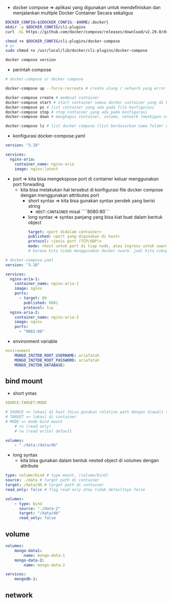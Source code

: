 - docker compose => aplikasi yang digunakan untuk mendefiniskan dan menjalankan multiple Docker Container Secara sekaligus
```bash
DOCKER_CONFIG=${DOCKER_CONFIG:-$HOME/.docker}
mkdir -p $DOCKER_CONFIG/cli-plugins
curl -SL https://github.com/docker/compose/releases/download/v2.29.0/docker-compose-linux-x86_64 -o $DOCKER_CONFIG/cli-plugins/docker-compose

chmod +x $DOCKER_CONFIG/cli-plugins/docker-compose
# or
sudo chmod +x /usr/local/lib/docker/cli-plugins/docker-compose

docker compose version
```

- perintah compose
```bash
# docker-compose or docker compose

docker-compose up --force-recreate # create ulang / network yang error

docker-compose create # membuat container
docker-compose start # start container semua docker container yang di konfigurasi
docker-compose ps # list container yang ada pada file konfigurasi
docker-compose stop # stop container yang ada pada konfigurasi
docker-compose down # menghapus container, volume, network (meskipun sedang container berjalan)

docker-compose ls # list docker compose (list berdasarkan nama folder yang berisi docker-compose.yaml yang sudah dibuat)
```

- konfigurasi docker-compose.yaml
```yaml
version: "3.18"

services:
  nginx-aria:
    container_name: nginx-aria
    image: nginx:latest
```

- port => kita bisa mengekspose port di container keluar menggunakan port forwading
    - kita bisa melakukan hal tersebut di konfigurasi file docker compose dengan menggunakan attributes port
        - short syntax => kita bisa gunakan syntax pendek yang berisi string 
            - ```HOST:CONTAINER``` misal ````8080:80```
        - long syntax => syntax panjang yang bisa kiat buat dalam bentuk object
            ```yaml
            target: <port didalam container>
            published: <port yang digunakan di host>
            protocol: <jenis port (TCP/UDP)>
            mode: <host untuk port di tiap node, atau ingress untuk swarm mode>
            # karena kita tidak menggunakan docker swarm. jadi kita cukup gunakan nilai host
            ```
```yaml
# docker-compose.yaml
version: "3.18"

services:
  nginx-aria-1:
    container_name: nginx-aria-1
    image: nginx
    ports:
      - target: 80
        published: 8081
        protocol: tcp
  nginx-aria-2:
    container_name: nginx-aria-2
    image: nginx
    ports:
      - "8082:80"
```

- environment variable
```yaml
environment
    MONGO_INITDB_ROOT_USERNAME: ariafatah
    MONGO_INITDB_ROOT_PASSWORD: ariafatah
    MONGO_INITDB_DATABASE: 
```

## bind mount
- short yntax
```yaml
SOURCE:TARGET:MODE

# SOURCE => lokasi di host (bisa gunakan relative path dengan diawali titik atau absolute path)
# TARGET => lokasi di container
# MODE => mode bind mount
    # ro (read only)
    # rw (read write) default

volumes:
    - "./data:/data/db"
```

- long syntax
    - kita bisa gunakan dalam bentuk nested object di volumes dengan attribute
```yaml
type: volume/bind # type mount, (volume/bind)
source: ./data # target path di container
target: /data/db # target path di container
read_only: false # flag read only atau tidak defaultnya false

volumes:
    - type: bind
      source: "./data-2"
      target: "/data/db"
      read_only: false
```

## volume
```yaml
volumes:
    mongo-data1:
        name: mongo-data-1
    mongo-data-2:
        name: mongo-data-2

services:
    mongodb-1:
```

## network
